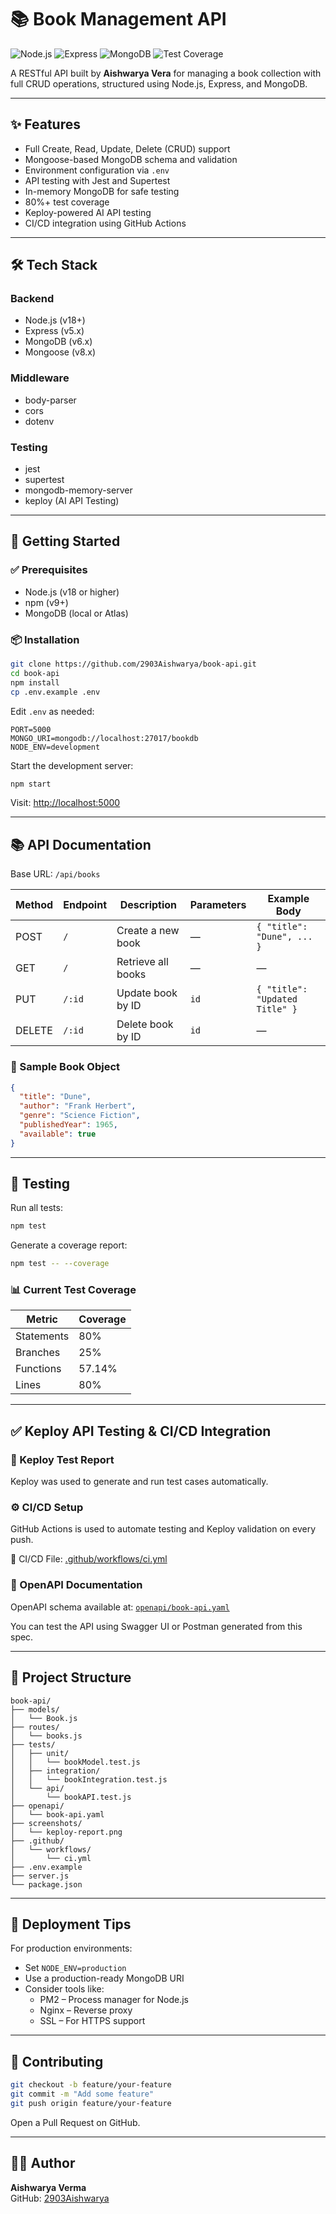 # 📚 Book Management API

![Node.js](https://img.shields.io/badge/Node.js-18.x-green)
![Express](https://img.shields.io/badge/Express-5.x-lightgrey)
![MongoDB](https://img.shields.io/badge/MongoDB-6.x-green)
![Test Coverage](https://img.shields.io/badge/coverage-80%25-yellow)

A RESTful API built by **Aishwarya Vera** for managing a book collection with full CRUD operations, structured using Node.js, Express, and MongoDB.

---

## ✨ Features

- Full Create, Read, Update, Delete (CRUD) support
- Mongoose-based MongoDB schema and validation
- Environment configuration via `.env`
- API testing with Jest and Supertest
- In-memory MongoDB for safe testing
- 80%+ test coverage
- Keploy-powered AI API testing
- CI/CD integration using GitHub Actions

---

## 🛠 Tech Stack

### Backend
- Node.js (v18+)
- Express (v5.x)
- MongoDB (v6.x)
- Mongoose (v8.x)

### Middleware
- body-parser
- cors
- dotenv

### Testing
- jest
- supertest
- mongodb-memory-server
- keploy (AI API Testing)

---

## 🚀 Getting Started

### ✅ Prerequisites

- Node.js (v18 or higher)
- npm (v9+)
- MongoDB (local or Atlas)

### 📦 Installation

```bash
git clone https://github.com/2903Aishwarya/book-api.git
cd book-api
npm install
cp .env.example .env
```

Edit `.env` as needed:

```env
PORT=5000
MONGO_URI=mongodb://localhost:27017/bookdb
NODE_ENV=development
```

Start the development server:

```bash
npm start
```

Visit: [http://localhost:5000](http://localhost:5000)

---

## 📚 API Documentation

Base URL: `/api/books`

| Method | Endpoint   | Description          | Parameters | Example Body                         |
|--------|------------|----------------------|------------|--------------------------------------|
| POST   | `/`        | Create a new book    | —          | `{ "title": "Dune", ... }`           |
| GET    | `/`        | Retrieve all books   | —          | —                                    |
| PUT    | `/:id`     | Update book by ID    | `id`       | `{ "title": "Updated Title" }`       |
| DELETE | `/:id`     | Delete book by ID    | `id`       | —                                    |

### 📘 Sample Book Object

```json
{
  "title": "Dune",
  "author": "Frank Herbert",
  "genre": "Science Fiction",
  "publishedYear": 1965,
  "available": true
}
```

---

## 🧪 Testing

Run all tests:

```bash
npm test
```

Generate a coverage report:

```bash
npm test -- --coverage
```

### 📊 Current Test Coverage

| Metric     | Coverage |
|------------|----------|
| Statements | 80%      |
| Branches   | 25%      |
| Functions  | 57.14%   |
| Lines      | 80%      |

---

## ✅ Keploy API Testing & CI/CD Integration

### 🧪 Keploy Test Report
Keploy was used to generate and run test cases automatically.

### ⚙️ CI/CD Setup
GitHub Actions is used to automate testing and Keploy validation on every push.

📄 CI/CD File: [.github/workflows/ci.yml](.github/workflows/ci.yml)

### 📘 OpenAPI Documentation
OpenAPI schema available at: [`openapi/book-api.yaml`](openapi/book-api.yaml)

You can test the API using Swagger UI or Postman generated from this spec.

---

## 📁 Project Structure

```
book-api/
├── models/
│   └── Book.js
├── routes/
│   └── books.js
├── tests/
│   ├── unit/
│   │   └── bookModel.test.js
│   ├── integration/
│   │   └── bookIntegration.test.js
│   └── api/
│       └── bookAPI.test.js
├── openapi/
│   └── book-api.yaml
├── screenshots/
│   └── keploy-report.png
├── .github/
│   └── workflows/
│       └── ci.yml
├── .env.example
├── server.js
└── package.json
```

---

## 🚀 Deployment Tips

For production environments:

- Set `NODE_ENV=production`
- Use a production-ready MongoDB URI
- Consider tools like:
  - PM2 – Process manager for Node.js
  - Nginx – Reverse proxy
  - SSL – For HTTPS support

---

## 🤝 Contributing

```bash
git checkout -b feature/your-feature
git commit -m "Add some feature"
git push origin feature/your-feature
```

Open a Pull Request on GitHub.

---

## 👩‍💻 Author

**Aishwarya Verma**  
GitHub: [2903Aishwarya](https://github.com/2903Aishwarya)

